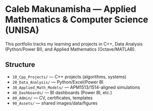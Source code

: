 # Caleb Makunamisha — Applied Mathematics & Computer Science (UNISA)

This portfolio tracks my learning and projects in C++, Data Analysis (Python/Power BI), and Applied Mathematics (Octave/MATLAB).

## Structure
- `10_Cpp_Projects/` — C++ projects (algorithms, systems)
- `20_Data_Analysis/` — Python/Excel/Power BI
- `30_Applied_Math_Models/` — APM1513/1514-aligned simulations
- `40_Dashboards/` — BI dashboards (Power BI, etc.)
- `00_Admin/` — CV, certificates, templates
- `90_Assets/` — shared images/data/figures
